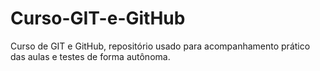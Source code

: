 # Curso-GIT-e-GitHub
Curso de GIT e GitHub, repositório usado para acompanhamento prático das aulas e testes de forma autônoma. 
